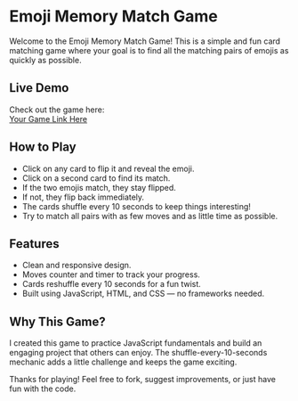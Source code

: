 # Emoji Memory Match Game

Welcome to the Emoji Memory Match Game! This is a simple and fun card matching game where your goal is to find all the matching pairs of emojis as quickly as possible.

## Live Demo

Check out the game here:  
[Your Game Link Here](https://aishi1528.github.io/Emoji_memory_match/)

## How to Play

- Click on any card to flip it and reveal the emoji.
- Click on a second card to find its match.
- If the two emojis match, they stay flipped.
- If not, they flip back immediately.
- The cards shuffle every 10 seconds to keep things interesting!
- Try to match all pairs with as few moves and as little time as possible.

## Features

- Clean and responsive design.
- Moves counter and timer to track your progress.
- Cards reshuffle every 10 seconds for a fun twist.
- Built using JavaScript, HTML, and CSS — no frameworks needed.

## Why This Game?

I created this game to practice JavaScript fundamentals and build an engaging project that others can enjoy. The shuffle-every-10-seconds mechanic adds a little challenge and keeps the game exciting.



Thanks for playing! Feel free to fork, suggest improvements, or just have fun with the code.
